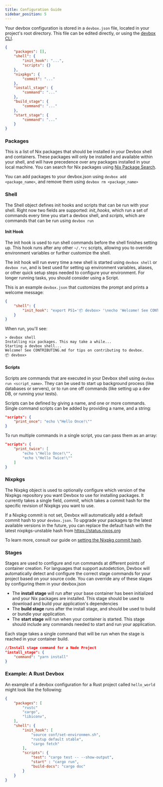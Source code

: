 ```yaml
---
title: Configuration Guide
sidebar_position: 5
---
```


Your devbox configuration is stored in a `devbox.json` file, located in your project's root directory. This file can be edited directly, or using the [devbox CLI](cli_reference/devbox.md).

```json
{
    "packages": [],
    "shell": {
        "init_hook": "...",
        "scripts": {}
    },
    "nixpkgs": {
        "commit": "..."
    },
    "install_stage": {
        "command": "..."
    },
    "build_stage": {
        "command": "..."
    },
    "start_stage": {
        "command": "..."
    }
}
```

### Packages

This is a list of Nix packages that should be installed in your Devbox shell and containers. These packages will only be installed and available within your shell, and will have precedence over any packages installed in your local machine. You can search for Nix packages using [Nix Package Search](https://search.nixos.org/packages).

You can add packages to your devbox.json using `devbox add <package_name>`, and remove them using `devbox rm <package_name>`

### Shell

The Shell object defines init hooks and scripts that can be run with your shell. Right now two fields are supported: *init_hooks*, which run a set of commands every time you start a devbox shell, and *scripts*, which are commands that can be run using `devbox run`

#### Init Hook

The init hook is used to run shell commands before the shell finishes setting up. This hook runs after any other `~/.*rc` scripts, allowing you to override environment variables or further customize the shell. 

The init hook will run every time a new shell is started using `devbox shell` or `devbox run`, and is best used for setting up environment variables, aliases, or other quick setup steps needed to configure your environment. For longer running tasks, you should consider using a Script. 

This is an example `devbox.json` that customizes the prompt and prints a welcome message:

```json
{
    "shell": {
        "init_hook": "export PS1='📦 devbox> '\necho 'Welcome! See CONTRIBUTING.md for tips on contributing to devbox.'"
    }
}
```

When run, you'll see:

```text
> devbox shell
Installing nix packages. This may take a while...
Starting a devbox shell...
Welcome! See CONTRIBUTING.md for tips on contributing to devbox.
📦 devbox>
```

#### Scripts

Scripts are commands that are executed in your Devbox shell using `devbox run <script_name>`. They can be used to start up background process (like databases or servers), or to run one off commands (like setting up a dev DB, or running your tests). 

Scripts can be defined by giving a name, and one or more commands. Single command scripts can be added by providing a name, and a string:

```json
"scripts": {
    "print_once": "echo \"Hello Once!\""
}
```

To run multiple commands in a single script, you can pass them as an array: 

```json
"scripts": {
    "print_twice": [
        "echo \"Hello Once!\"",
        "echo \"Hello Twice!\""
    ]
}
```

### Nixpkgs

The Nixpkg object is used to optionally configure which version of the Nixpkgs repository you want Devbox to use for installing packages. It currently takes a single field, _commit_, which takes a commit hash for the specific revision of Nixpkgs you want to use.

If a Nixpkg commit is not set, Devbox will automatically add a default commit hash to your `devbox.json`. To upgrade your packages tp the latest available versions in the future, you can replace the default hash with the latest nixpkgs-unstable hash from https://status.nixos.org

To learn more, consult our guide on [setting the Nixpkg commit hash](guides/channel_selection.md). 


### Stages

Stages are used to configure and run commands at different points of container creation. For languages that support autodetction, Devbox will automatically detect and configure the correct stage commands for your project based on your source code. You can override any of these stages by configuring them in your devbox.json

-   The **install stage** will run after your base container has been initialized and your Nix packages are installed. This stage should be used to download and build your application's dependencies
-   The **build stage** runs after the install stage, and should be used to build or bundle your application.
-   The **start stage** will run when your container is started. This stage should include any commands needed to start and run your application.

Each stage takes a single command that will be run when the stage is reached in your container build.

```json
//Install stage command for a Node Project
"install_stage": {
    "command": "yarn install"
}
```

### Example: A Rust Devbox

An example of a devbox configuration for a Rust project called `hello_world` might look like the following:

```json
{
    "packages": [
        "rustc"
        "cargo",
        "libiconv",
    ],
    "shell": {
        "init_hook": [
            "source conf/set-environmen.sh",
            "rustup default stable",
            "cargo fetch"
        ],
        "scripts": {
            "test": "cargo test -- --show-output",
            "start" : "cargo run",
            "build-docs": "cargo doc"
        }
    }
}
```
